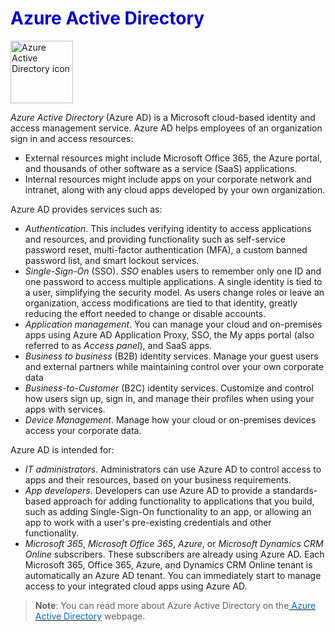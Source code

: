 <h1><strong><span style="color: #0000CD;">Azure Active Directory</span></strong></h1>



<p style="text-align:left;"><img src="../Linked_Image_Files/azureactivedirectory.png" width="100" height="100" alt="Azure Active Directory icon"></p>

*Azure Active Directory* (Azure AD) is a Microsoft cloud-based identity and access management service. Azure AD helps employees of an organization sign in and access resources:

- External resources might include Microsoft Office 365, the Azure portal, and thousands of other software as a service (SaaS) applications.
- Internal resources might include apps on your corporate network and intranet, along with any cloud apps developed by your own organization.

Azure AD provides services such as:

- *Authentication*. This includes verifying identity to access applications and resources, and providing functionality such as self-service password reset, multi-factor authentication (MFA), a custom banned password list, and smart lockout services.
- *Single-Sign-On* (SSO). *SSO* enables users to remember only one ID and one password to access multiple applications. A single identity is tied to a user, simplifying the security model. As users change roles or leave an organization, access modifications are tied to that identity, greatly reducing the effort needed to change or disable accounts.
- *Application management*. You can manage your cloud and on-premises apps using Azure AD Application Proxy, SSO, the My apps portal (also referred to as *Access panel*), and SaaS apps.
- *Business to business* (B2B) identity services. Manage your guest users and external partners while maintaining control over your own corporate data
- *Business-to-Customer* (B2C) identity services. Customize and control how users sign up, sign in, and manage their profiles when using your apps with services.
- *Device Management*. Manage how your cloud or on-premises devices access your corporate data.


Azure AD is intended for:

- *IT administrators*. Administrators can use Azure AD to control access to apps and their resources, based on your business requirements.
- *App developers*. Developers can use Azure AD to provide a standards-based approach for adding functionality to applications that you build,
 such as adding Single-Sign-On functionality to an app, or allowing an app to work with a user's pre-existing credentials and other functionality.
- *Microsoft 365*, *Microsoft Office 365*, *Azure*, or *Microsoft Dynamics CRM Online* subscribers. These subscribers are already using Azure AD. Each Microsoft 365, Office 365, Azure, and Dynamics CRM Online tenant is automatically an Azure AD tenant. You can immediately start to manage access to your integrated cloud apps using Azure AD.



> **Note**: You can read more about Azure Active Directory on the<a href="https://azure.microsoft.com/en-us/services/active-directory/" target="_blank"><span style="color: #0066cc;" color="#0066cc"> Azure Active Directory</span></a> webpage.